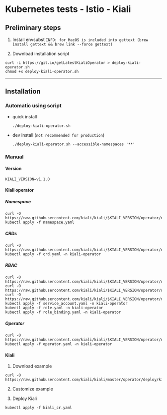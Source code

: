 
# Kubernetes tests - Istio - Kiali

## Preliminary steps

1. Install envsubst
  `INFO: for MacOS is included into gettext (brew install gettext && brew link --force gettext)`

2. Download installation script
  ```
  curl -L https://git.io/getLatestKialiOperator > deploy-kiali-operator.sh
  chmod +x deploy-kiali-operator.sh
  ```

---

## Installation

### Automatic using script

* quick install
  ```
  ./deploy-kiali-operator.sh
  ```

* dev install (`not recommended for production`)
  ```
  ./deploy-kiali-operator.sh --accessible-namespaces '**'
  ```

### Manual

#### Version
```
KIALI_VERSION=v1.1.0
```

#### Kiali operator
##### Namespace
```
curl -O https://raw.githubusercontent.com/kiali/kiali/$KIALI_VERSION/operator/deploy/namespace.yaml
kubectl apply -f namespace.yaml
```
##### CRDs
```
curl -O https://raw.githubusercontent.com/kiali/kiali/$KIALI_VERSION/operator/deploy/crd.yaml
kubectl apply -f crd.yaml -n kiali-operator
```
##### RBAC
```
curl -O https://raw.githubusercontent.com/kiali/kiali/$KIALI_VERSION/operator/deploy/service_account.yaml
curl -O https://raw.githubusercontent.com/kiali/kiali/$KIALI_VERSION/operator/deploy/role.yaml
curl -O https://raw.githubusercontent.com/kiali/kiali/$KIALI_VERSION/operator/deploy/role_binding.yaml
kubectl apply -f service_account.yaml -n kiali-operator
kubectl apply -f role.yaml -n kiali-operator
kubectl apply -f role_binding.yaml -n kiali-operator
```
##### Operator
```
curl -O https://raw.githubusercontent.com/kiali/kiali/$KIALI_VERSION/operator/deploy/operator.yaml
kubectl apply -f operator.yaml -n kiali-operator
```

#### Kiali
1. Download example
  ```
  curl -O https://raw.githubusercontent.com/kiali/kiali/master/operator/deploy/kiali/kiali_cr.yaml
  ```

2. Customize example

3. Deploy Kiali
  ```
  kubectl apply -f kiali_cr.yaml
  ```